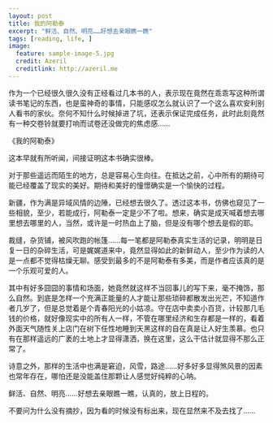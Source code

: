```yaml
---
layout: post
title: 我的阿勒泰
excerpt: "鲜活、自然、明亮……好想去亲眼瞧一瞧"
tags: [reading, life, ]
image:
  feature: sample-image-5.jpg
  credit: Azeril
  creditlink: http://azeril.me
---
```


作为一个已经很久很久没有正经看过几本书的人，表示现在竟然在乖乖写这种所谓读书笔记的东西，也是蛮神奇的事情，只能感叹怎么就认识了一个这么喜欢安利别人看书的家伙。奈何不知什么时候掉进了坑，还表示保证完成任务，此时此刻竟然有一种交卷铃就要打响而试卷还没做完的焦虑感……《我的阿勒泰》
这本早就有所听闻，间接证明这本书确实很棒。

对于那些遥远而陌生的地方，总是容易心生向往。在抵达之前，心中所有的期待可能已经覆盖了现实的美好。期待和美好的憧憬确实是一个愉快的过程。

新疆，作为满是异域风情的边陲，已经想去很久了。透过这本书，仿佛也窥见了一些相貌，至少，若能成行，阿勒泰一定是少不了啦。想来，确实是成天喊着想去哪里想去哪里的人，当然，或许是一时热血上了脑，但是没有哪个想去是假的耶。

裁缝，杂货铺，被风吹跑的帐篷……每一笔都是阿勒泰真实生活的记录，明明是日复一日的杂碎生活，可是娓娓道来中，竟然显得如此的新鲜动人，至少作为读的人是一点都不觉得枯燥无聊。感受到最多的不是阿勒泰有多美，而是作者应该真的是一个乐观可爱的人。

其中有好多囧囧的事情和场面，她竟然就这样不当回事儿的写下来，毫不掩饰，那么自然。到底是怎样一个充满正能量的人才能让那些琐碎都散发出光芒，不知道作者几岁了，但是总觉着是个青春阳光的小姑凉。守在店中卖卖小百货，计较那几毛钱的价格，就好像现实中的所有人一样，不管在哪里经济和生存都是一样的，看着外面天气随性关上店门在树下任性地睡到天黑这样的自在真是让人好生羡慕。也只有在那样遥远的广袤的土地上才显得潇洒，换在这里，这么干估计就显得不那么正常了。

诗意之外，那样的生活中也满是窘迫，风雪，路途……好多好多显得煞风景的因素也常年存在，哪怕还是没能盖住那颗让人感觉好纯粹的心呐。

鲜活、自然、明亮……好想去亲眼瞧一瞧，认真的，放上日程的。
不要问为什么没有摘抄，因为看的时候没有标出来，现在显然来不及去找了……